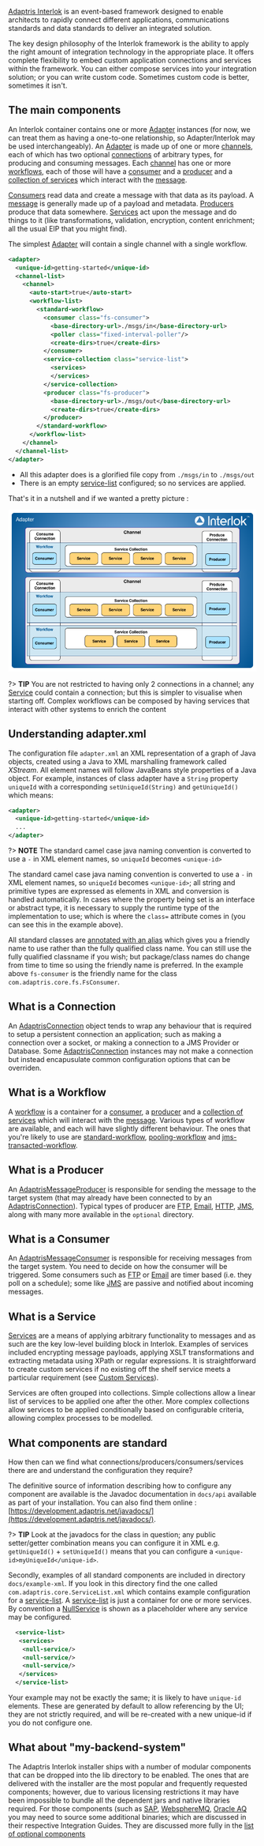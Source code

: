 <a href="#" data-toggle="tooltip" data-original-title="{{site.data.glossary.interlok}}">Adaptris Interlok</a> is an event-based framework designed to enable architects to rapidly connect different applications, communications standards and data standards to deliver an integrated solution.

The key design philosophy of the Interlok framework is the ability to apply the right amount of integration technology in the appropriate place. It offers complete flexibility to embed custom application connections and services within the framework. You can either compose services into your integration solution; or you can write custom code. Sometimes custom code is better, sometimes it isn't.

## The main components ##

An Interlok container contains one or more [Adapter][] instances (for now, we can treat them as having a one-to-one relationship, so Adapter/Interlok may be used interchangeably). An [Adapter][] is made up of one or more [channels][Channel], each of which has two optional [connections][AdaptrisConnection] of arbitrary types, for producing and consuming messages. Each [channel][Channel] has one or more [workflows][Workflow], each of those will have a [consumer][AdaptrisMessageConsumer] and a [producer][AdaptrisMessageProducer] and a [collection of services][Service] which interact with the [message][AdaptrisMessage].

[Consumers][AdaptrisMessageConsumer] read data and create a message with that data as its payload. A [message][AdaptrisMessage] is generally made up of a payload and metadata. [Producers][AdaptrisMessageProducer] produce that data somewhere. [Services][Service] act upon the message and do things to it (like transformations, validation, encryption, content enrichment; all the usual EIP that you might find).

The simplest [Adapter][] will contain a single channel with a single workflow.

```xml
<adapter>
  <unique-id>getting-started</unique-id>
  <channel-list>
    <channel>
      <auto-start>true</auto-start>
      <workflow-list>
        <standard-workflow>
          <consumer class="fs-consumer">
            <base-directory-url>./msgs/in</base-directory-url>
            <poller class="fixed-interval-poller"/>
            <create-dirs>true</create-dirs>
          </consumer>
          <service-collection class="service-list">
            <services>
            </services>
          </service-collection>
          <producer class="fs-producer">
            <base-directory-url>./msgs/out</base-directory-url>
            <create-dirs>true</create-dirs>
          </producer>
        </standard-workflow>
      </workflow-list>
    </channel>
  </channel-list>
</adapter>
```

- All this adapter does is a glorified file copy from `./msgs/in` to `./msgs/out`
- There is an empty [service-list][ServiceList] configured; so no services are applied.

That's it in a nutshell and if we wanted a pretty picture :

 ![Adapter with 2 channels](../../images/user-guide/adapter-overview.png)


?> **TIP** You are not restricted to having only 2 connections in a channel; any [Service][] could contain a connection; but this is simpler to visualise when starting off. Complex workflows can be composed by having services that interact with other systems to enrich the content

## Understanding adapter.xml ##

The configuration file `adapter.xml` an XML representation of a graph of Java objects, created using a Java to XML marshalling framework called _XStream_. All element names will follow JavaBeans style properties of a Java object. For example, instances of class adapter have a `String` property `uniqueId` with a corresponding `setUniqueId(String)` and `getUniqueId()` which means:

```xml
<adapter>
  <unique-id>getting-started</unique-id>
  ...
</adapter>
```

?> **NOTE** The standard camel case java naming convention is converted to use a `-` in XML element names, so `uniqueId` becomes `<unique-id>`

The standard camel case java naming convention is converted to use a `-` in XML element names, so `uniqueId` becomes `<unique-id>`; all string and primitive types are expressed as elements in XML and conversion is handled automatically. In cases where the property being set is an interface or abstract type, it is necessary to supply the runtime type of the implementation to use; which is where the `class=` attribute comes in (you can see this in the example above).

All standard classes are [annotated with an alias](/pages/developer/developer-annotations#class-level-annotations) which gives you a friendly name to use rather than the fully qualified class name. You can still use the fully qualified classname if you wish; but package/class names do change from time to time so using the friendly name is preferred. In the example above `fs-consumer` is the friendly name for the class `com.adaptris.core.fs.FsConsumer`.

## What is a Connection ##

An [AdaptrisConnection][] object tends to wrap any behaviour that is required to setup a persistent connection an application; such as making a connection over a socket, or making a connection to a JMS Provider or Database. Some [AdaptrisConnection][] instances may not make a connection but instead encapusulate common configuration options that can be overriden.

## What is a Workflow ##

A [workflow][Workflow] is a container for a [consumer][AdaptrisMessageConsumer], a [producer][AdaptrisMessageProducer] and a [collection of services][Service] which will interact with the [message][AdaptrisMessage]. Various types of workflow are available, and each will have slightly different behaviour. The ones that you're likely to use are [standard-workflow][], [pooling-workflow] and [jms-transacted-workflow].

## What is a Producer ##

An [AdaptrisMessageProducer][] is responsible for sending the message to the target system (that may already have been connected to by an [AdaptrisConnection][]). Typical types of producer are [FTP][FtpProducer], [Email][DefaultSmtpProducer], [HTTP][JdkHttpProducer], [JMS][JmsProducer], along with many more available in the `optional` directory.

## What is a Consumer ##

An [AdaptrisMessageConsumer][] is responsible for receiving messages from the target system. You need to decide on how the consumer will be triggered. Some consumers such as [FTP][FtpConsumer] or [Email][DefaultMailConsumer] are timer based (i.e. they poll on a schedule); some like [JMS][JmsConsumer] are passive and notified about incoming messages.

## What is a Service ##

[Services][Service] are a means of applying arbitrary functionality to messages and as such are the key low-level building block in Interlok. Examples of services included encrypting message payloads, applying XSLT transformations and extracting metadata using XPath or regular expressions. It is straightforward to create custom services if no existing off the shelf service meets a particular requirement (see [Custom Services](/pages/developer/developer-services)).

Services are often grouped into collections. Simple collections allow a linear list of services to be applied one after the other. More complex collections allow services to be applied conditionally based on configurable criteria, allowing complex processes to be modelled.

## What components are standard ##

How then can we find what connections/producers/consumers/services there are and understand the configuration they require?

The definitive source of information describing how to configure any component are available is the Javadoc documentation in `docs/api` available as part of your installation. You can also find them online : [https://development.adaptris.net/javadocs/](https://development.adaptris.net/javadocs/).

?> **TIP** Look at the javadocs for the class in question; any public setter/getter combination means you can configure it in XML e.g. `getUniqueId()` + `setUniqueId()` means that you can configure a `<unique-id>myUniqueId</unique-id>`.

Secondly, examples of all standard components are included in directory `docs/example-xml`. If you look in this directory find the one called `com.adaptris.core.ServiceList.xml` which contains example configuration for a [service-list][ServiceList]. A [service-list][ServiceList] is just a container for one or more services. By convention a [NullService][] is shown as a placeholder where any service may be configured.

```xml
  <service-list>
   <services>
    <null-service/>
    <null-service/>
    <null-service/>
   </services>
  </service-list>
```


Your example may not be exactly the same; it is likely to have `unique-id` elements. These are generated by default to allow referencing by the UI; they are not strictly required, and will be re-created with a new unique-id if you do not configure one.

## What about "my-backend-system" ##

The Adaptris Interlok installer ships with a number of modular components that can be dropped into the lib directory to be enabled. The ones that are delivered with the installer are the most popular and frequently requested components; however, due to various licensing restrictions it may have been impossible to bundle all the dependent jars and native libraries required.
For those components (such as [SAP](/pages/cookbook/cookbook-sap-idoc), [WebsphereMQ](/pages/cookbook/cookbook-native-wmq), [Oracle AQ](/pages/cookbook/cookbook-oracleaq) you may need to source some additional binaries; which are discussed in their respective Integration Guides.
They are discussed more fully in the [list of optional components](/pages/user-guide/adapter-optional-components)

[Adapter]: https://nexus.adaptris.net/nexus/content/sites/javadocs/com/adaptris/interlok-core/5.0-SNAPSHOT/com/adaptris/core/Adapter.html
[Channel]: https://nexus.adaptris.net/nexus/content/sites/javadocs/com/adaptris/interlok-core/5.0-SNAPSHOT/com/adaptris/core/Channel.html
[AdaptrisConnection]: https://nexus.adaptris.net/nexus/content/sites/javadocs/com/adaptris/interlok-core/5.0-SNAPSHOT/com/adaptris/core/AdaptrisConnection.html
[Workflow]: https://nexus.adaptris.net/nexus/content/sites/javadocs/com/adaptris/interlok-core/5.0-SNAPSHOT/com/adaptris/core/Workflow.html
[AdaptrisMessageConsumer]: https://nexus.adaptris.net/nexus/content/sites/javadocs/com/adaptris/interlok-core/5.0-SNAPSHOT/com/adaptris/core/AdaptrisMessageConsumer.html
[AdaptrisMessageProducer]: https://nexus.adaptris.net/nexus/content/sites/javadocs/com/adaptris/interlok-core/5.0-SNAPSHOT/com/adaptris/core/AdaptrisMessageProducer.html
[Service]: https://nexus.adaptris.net/nexus/content/sites/javadocs/com/adaptris/interlok-core/5.0-SNAPSHOT/com/adaptris/core/Service.html
[AdaptrisMessage]: https://nexus.adaptris.net/nexus/content/sites/javadocs/com/adaptris/interlok-core/5.0-SNAPSHOT/com/adaptris/core/AdaptrisMessage.html
[ServiceList]: https://nexus.adaptris.net/nexus/content/sites/javadocs/com/adaptris/interlok-core/5.0-SNAPSHOT/com/adaptris/core/ServiceList.html
[FtpProducer]: https://nexus.adaptris.net/nexus/content/sites/javadocs/com/adaptris/interlok-core/5.0-SNAPSHOT/com/adaptris/core/ftp/FtpProducer.html
[DefaultSmtpProducer]: https://nexus.adaptris.net/nexus/content/sites/javadocs/com/adaptris/interlok-core/5.0-SNAPSHOT/com/adaptris/core/mail/DefaultSmtpProducer.html
[JdkHttpProducer]: https://nexus.adaptris.net/nexus/content/sites/javadocs/com/adaptris/interlok-core/5.0-SNAPSHOT/com/adaptris/core/http/client/net/StandardHttpProducer.html
[JmsProducer]: https://nexus.adaptris.net/nexus/content/sites/javadocs/com/adaptris/interlok-core/5.0-SNAPSHOT/com/adaptris/core/jms/JmsProducer.html
[FtpConsumer]: https://nexus.adaptris.net/nexus/content/sites/javadocs/com/adaptris/interlok-core/5.0-SNAPSHOT/com/adaptris/core/ftp/FtpConsumer.html
[DefaultMailConsumer]: https://nexus.adaptris.net/nexus/content/sites/javadocs/com/adaptris/interlok-core/5.0-SNAPSHOT/com/adaptris/core/mail/DefaultMailConsumer.html
[JmsConsumer]: https://nexus.adaptris.net/nexus/content/sites/javadocs/com/adaptris/interlok-core/5.0-SNAPSHOT/com/adaptris/core/jms/JmsConsumer.html
[NullService]: https://nexus.adaptris.net/nexus/content/sites/javadocs/com/adaptris/interlok-core/5.0-SNAPSHOT/com/adaptris/core/NullService.html
[standard-workflow]: https://nexus.adaptris.net/nexus/content/sites/javadocs/com/adaptris/interlok-core/5.0-SNAPSHOT/com/adaptris/core/StandardWorkflow.html
[pooling-workflow]: https://nexus.adaptris.net/nexus/content/sites/javadocs/com/adaptris/interlok-core/5.0-SNAPSHOT/com/adaptris/core/PoolingWorkflow.html
[jms-transacted-workflow]: https://nexus.adaptris.net/nexus/content/sites/javadocs/com/adaptris/interlok-core/5.0-SNAPSHOT/com/adaptris/core/jms/JmsTransactedWorkflow.html
